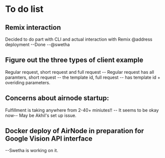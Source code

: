 # To do list

## Remix interaction
Decided to do part with CLI  and actual interaction with Remix @address deployment
--Done --@swetha

## Figure out the three types of client example
Regular request, short request and full request
-- Regular request has all paramters, short request -- the template id, full request -- has template id + overiding parameters.

## Concerns about airnode startup: 
Fulfillment is taking anywhere from 2-40+ miniutes!!
-- It seems to be okay now-- May be Akhil's set up issue.

## Docker deploy of AirNode in preparation for Google Vision API interface
--Swetha is working on it.
